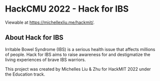 # HackCMU 2022 - Hack for IBS


Viewable at https://michellexliu.me/hackmit/.

## About Hack for IBS

Irritable Bowel Syndrome (IBS) is a serious health issue that affects millions of people. Hack for IBS aims to raise awareness for and destigmatize the living experiences of brave IBS warriors.

This project was created by Michelles Liu & Zhu for HackMIT 2022 under the Education track.
